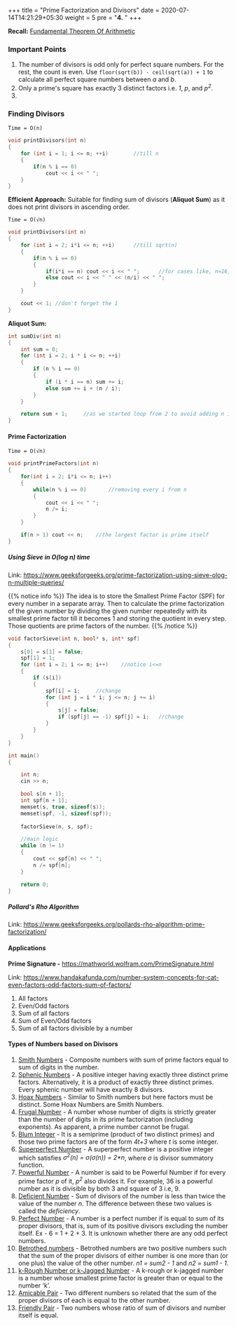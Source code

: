+++
title = "Prime Factorization and Divisors"
date =  2020-07-14T14:21:29+05:30
weight = 5
pre = "<b>4.</b> "
+++

**Recall:** [Fundamental Theorem Of Arithmetic](/competitive-programming/maths/basics/#fundamental-theorem-of-arithmetic)

### Important Points
1. The number of divisors is odd only for perfect square numbers. For the rest, the count is even. Use `floor(sqrt(b)) - ceil(sqrt(a)) + 1` to calculate all perfect square numbers between _a_ and _b_.
2. Only a prime's square has exactly 3 distinct factors i.e. _1_, _p_, and _p<sup>2</sup>_.
3. 

### Finding Divisors

`Time = O(n)`

```cpp
void printDivisors(int n)
{
	for (int i = 1; i <= n; ++i)		//till n
	{
		if(n % i == 0) 
			cout << i << " ";
	}
}
```
**Efficient Approach:** Suitable for finding sum of divisors (**Aliquot Sum**) as it does not print divisors in ascending order.

`Time = O(√n)`

```cpp
void printDivisors(int n)
{
    for (int i = 2; i*i <= n; ++i)      //till sqrt(n)
    {
        if(n % i == 0) 
        {   
            if(i*i == n) cout << i << " ";      //for cases like, n=16, i and (n/i) both will be 4, we print only one
            else cout << i << " " << (n/i) << " ";
        }    
    }

    cout << 1; //don't forget the 1
}
```

**Aliquot Sum:**
```cpp
int sumDiv(int n)
{
    int sum = 0;
    for (int i = 2; i * i <= n; ++i)
    {
        if (n % i == 0)
        {
            if (i * i == n) sum += i;
            else sum += i + (n / i);
        }
    }

    return sum + 1;     //as we started loop from 2 to avoid adding n itself
}
```

#### Prime Factorization

`Time = O(√n)`

```cpp
void printPrimeFactors(int n)
{
    for(int i = 2; i*i <= n; i++)
    {
        while(n % i == 0)       //removing every i from n
        {
            cout << i << " ";
            n /= i;
        }
    }

    if(n > 1) cout << n;    //the largest factor is prime itself
}
```

##### Using Sieve in O(log n) time
Link: https://www.geeksforgeeks.org/prime-factorization-using-sieve-olog-n-multiple-queries/

{{% notice info %}}
The idea is to store the Smallest Prime Factor (SPF) for every number in a separate array. Then to calculate the prime factorization of the given number by dividing the given number repeatedly with its smallest prime factor till it becomes 1 and storing the quotient in every step. Those quotients are prime factors of the number.
{{% /notice %}}

```cpp
void factorSieve(int n, bool* s, int* spf)
{
    s[0] = s[1] = false;
    spf[1] = 1;
    for (int i = 2; i <= n; i++)    //notice i<=n
    {
        if (s[i])
        {
            spf[i] = i;     //change
            for (int j = i * i; j <= n; j += i)
            {
                s[j] = false;
                if (spf[j] == -1) spf[j] = i;   //change
            }
        }
    }
}

int main()
{

    int n;
    cin >> n;

    bool s[n + 1];
    int spf[n + 1];
    memset(s, true, sizeof(s));
    memset(spf, -1, sizeof(spf));
        
    factorSieve(n, s, spf);

    //main logic
    while (n != 1)
    {
        cout << spf[n] << " ";
        n /= spf[n];
    }

    return 0;
}
```

##### Pollard's Rho Algorithm
Link: https://www.geeksforgeeks.org/pollards-rho-algorithm-prime-factorization/

#### Applications

**Prime Signature -** https://mathworld.wolfram.com/PrimeSignature.html

Link: https://www.handakafunda.com/number-system-concepts-for-cat-even-factors-odd-factors-sum-of-factors/

1. All factors
2. Even/Odd factors
3. Sum of all factors
4. Sum of Even/Odd factors
5. Sum of all factors divisible by a number

#### Types of Numbers based on Divisors
1. [Smith Numbers](https://www.geeksforgeeks.org/smith-number/) - Composite numbers with sum of prime factors equal to sum of digits in the number. <br>
2. [Sphenic Numbers](https://www.geeksforgeeks.org/sphenic-number/) - A positive integer having exactly three distinct prime factors. Alternatively, it is a product of exactly three distinct primes. Every sphenic number will have exactly 8 divisors. <br>
3. [Hoax Numbers](https://www.geeksforgeeks.org/hoax-number/) - Similar to Smith numbers but here factors must be distinct. Some Hoax Numbers are Smith Numbers. <br>
4. [Frugal Number](https://www.geeksforgeeks.org/frugal-number/) - A number whose number of digits is strictly greater than the number of digits in its prime factorization (including exponents). As apparent, a prime number cannot be frugal. <br>
5. [Blum Integer](https://www.geeksforgeeks.org/blum-integer/) - It is a semiprime (product of two distinct primes) and those two prime factors are of the form _4t+3_ where _t_ is some integer. <br>
6. [Superperfect Number](https://www.geeksforgeeks.org/superperfect-number/) - A superperfect number is a positive integer which satisfies _σ<sup>2</sup>(n) = σ(σ(n)) = 2*n_, where _σ_ is divisor summatory function. <br>
7. [Powerful Number](https://www.geeksforgeeks.org/powerful-number/) - A number is said to be Powerful Number if for every prime factor _p_ of it, _p<sup>2</sup>_ also divides it. For example, 36 is a powerful number as it is divisible by both 3 and square of 3 i.e, 9. <br>
8. [Deficient Number](https://www.geeksforgeeks.org/deficient-number/) -  Sum of divisors of the number is less than twice the value of the number _n_. The difference between these two values is called the _deficiency_. <br>
9. [Perfect Number](https://www.geeksforgeeks.org/perfect-number/) - A number is a perfect number if is equal to sum of its proper divisors, that is, sum of its positive divisors excluding the number itself. Ex - 6 = 1 + 2 + 3. It is unknown whether there are any odd perfect numbers. <br>
10. [Betrothed numbers](https://www.geeksforgeeks.org/betrothed-numbers/ ) - Betrothed numbers are two positive numbers such that the sum of the proper divisors of either number is one more than (or one plus) the value of the other number. _n1 = sum2 - 1_ and _n2 = sum1 - 1_. <br>
11. [k-Rough Number or k-Jagged Number](https://www.geeksforgeeks.org/k-rough-number-k-jagged-number/) - A k-rough or k-jagged number is a number whose smallest prime factor is greater than or equal to the number ‘k’. <br>
12. [Amicable Pair](https://www.geeksforgeeks.org/check-amicable-pair/) - Two different numbers so related that the sum of the proper divisors of each is equal to the other number. <br>
13. [Friendly Pair](https://www.geeksforgeeks.org/check-given-two-number-friendly-pair-not/) - Two numbers whose ratio of sum of divisors and number itself is equal.
